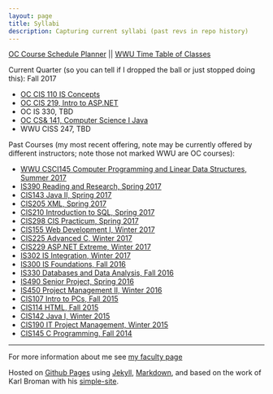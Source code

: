```yaml
---
layout: page
title: Syllabi 
description: Capturing current syllabi (past revs in repo history)
---
```


[OC Course Schedule Planner](https://apps.olympic.edu/classschedule/Default.aspx) || 
[WWU Time Table of Classes](https://admin.wwu.edu/pls/wwis/wwskcfnd.TimeTable)

Current Quarter (so you can tell if I dropped the ball or just stopped doing this): Fall 2017
- [OC CIS 110 IS Concepts](CIS110.html) 
- [OC CIS 219, Intro to ASP.NET](CIS219.html)
- OC IS 330, TBD
- [OC CS& 141, Computer Science I Java](CS141.html)
- WWU CISS 247, TBD


Past Courses (my most recent offering, note may be currently offered by different instructors; note those not marked WWU are OC courses):

- [WWU CSCI145 Computer Programming and Linear Data Structures, Summer 2017](CSCI145.html) 
- [IS390 Reading and Research, Spring 2017](IS390.html) 
- [CIS143 Java II, Spring 2017](CIS143.html) 
- [CIS205 XML, Spring 2017](CIS205.html)
- [CIS210 Introduction to SQL, Spring 2017](CIS210.html) 
- [CIS298 CIS Practicum, Spring 2017](CIS298.html)
- [CIS155 Web Development I, Winter 2017](CIS155.html)
- [CIS225 Advanced C, Winter 2017](CIS225.html)
- [CIS229 ASP.NET Extreme, Winter 2017](CIS229.html)
- [IS302 IS Integration, Winter 2017](IS302.html)
- [IS300 IS Foundations, Fall 2016](archive/2016_Fall_IS300_Item_2250_2251_syllabus_v0.pdf) 
- [IS330 Databases and Data Analysis, Fall 2016](IS330.html) 
- [IS490 Senior Project, Spring 2016](archive/2016_Spring_IS_490_Syllabus_Garripoli_Becker.html) 
- [IS450 Project Management II, Winter 2016](archive/2016_Winter_IS_450_Syllabus_Garripoli.pdf)
- [CIS107 Intro to PCs, Fall 2015](archive/2015_Fall_CIS_107_Item_2152_Syllabus.html)
- [CIS114 HTML, Fall 2015](archive/2015_Fall_CIS_114_Item_2170_Syllabus.html)
- [CIS142 Java I, Winter 2015](archive/2015_Winter_CIS_142_Syllabus_Garripoli.html)
- [CIS190 IT Project Management, Winter 2015](archive/2015_Winter_CIS_190_Syllabus_Garripoli.html)
- [CIS145 C Programming, Fall 2014](archive/2014_Fall_CIS_145_Syllabus_Garripoli.html)

---

For more information about me see [my faculty page](https://argoc.github.io/faculty)


Hosted on 
[Github Pages](http://pages.github.com) using
[Jekyll](http://jekyllrb.com/), 
[Markdown](https://daringfireball.net/projects/markdown/), and
based on the work of Karl Broman with his
[simple-site](http://kbromain.gitpage.io/simple-site).
